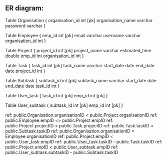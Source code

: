 <h2>ER diagram:</h2>

Table Organisation {
  organisation_id int [pk]
  organisation_name varchar
  password varchar
}

Table Employee {
  emp_id int [pk]
  email varchar
  username varchar
  organisation_id int
}

Table Project {
  project_id int [pk]
  project_name varchar
  estimated_time double
  emp_id int
  organisation_id int
}

Table Task {
  task_id int [pk]
  task_name varchar
  start_date date
  end_date date
  project_id int
}

Table Subtask {
  subtask_id int [pk]
  subtask_name varchar
  start_date date
  end_date date
  task_id int
}


Table User_task {
  task_id int [pk]
  emp_id int [pk]
}

Table User_subtask {
  subtask_id int [pk]
  emp_id int [pk]
}

ref: public.Organisation.organisationID < public.Project.organisationID
ref: public.Employee.empID <> public.Project.empID
ref: public.Project.projectID < public.Task.projectID
ref: public.Task.taskID < public.Subtask.taskID
ref: public.Organisation.organisationID < Employee.organisationID
ref: public.Project.empID < public.User_task.empID
ref: public.User_task.taskID - public.Task.taskID
ref: public.Project.empID < public.User_subtask.empID
ref: public.User_subtask.subtaskID - public.Subtask.taskID







